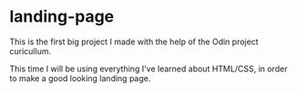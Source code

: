 # landing-page

This is the first big project I made with the help of the Odin project curicullum.

This time I will be using everything I've learned about HTML/CSS, in order to make a good looking landing page.